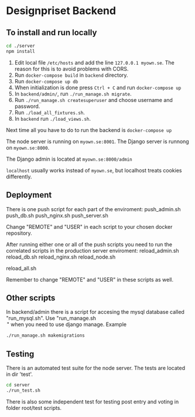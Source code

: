 # Designpriset Backend

## To install and run locally

```bash
cd ./server
npm install
```

1. Edit local file `/etc/hosts` and add the line `127.0.0.1 myown.se`. The reason for this is to avoid problems with CORS.
2. Run `docker-compose build` in `backend` directory. 
3. Run `docker-compose up db`
4. When initialization is done press `Ctrl + C` and run `docker-compose up`
5. In `backend/admin/`, run `./run_manage.sh migrate`.
6. Run `./run_manage.sh createsuperuser` and choose username and password.
7. Run `./load_all_fixtures.sh`.
8. In `backend` run `./load_views.sh`.

Next time all you have to do to run the backend is `docker-compose up` 

The node server is running on `myown.se:8001`.
The Django server is runnong on `myown.se:8000`.

The Django admin is located at `myown.se:8000/admin`
 
`localhost` usually works instead of `myown.se`, but localhost treats cookies differently.

## Deployment
There is one push script for each part of the enviroment:
push_admin.sh
push_db.sh
push_nginx.sh
push_server.sh

Change "REMOTE" and "USER" in each script to your chosen docker repository.

After running either one or all of the push scripts you need to run the correlated scripts in the production server enviroment:
reload_admin.sh
reload_db.sh
reload_nginx.sh
reload_node.sh

reload_all.sh

Remember to change "REMOTE" and "USER" in these scripts as well.

## Other scripts
In backend/admin there is a script for accesing the mysql database called "run_mysql.sh".
Use "run_manage.sh <option>" when you need to use django manage. Example
```bash
./run_manage.sh makemigrations
```

## Testing
There is an automated test suite for the node server. The tests are located in dir 'test'.
```bash
cd server
./run_test.sh
```

There is also some independent test for testing post entry and voting in folder root/test scripts.

